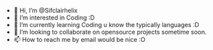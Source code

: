- 👋 Hi, I’m @Sifclairhelix
- 👀 I’m interested in Coding :D
- 🌱 I’m currently learning Coding u know the typically languages :D
- 💞️ I’m looking to collaborate on opensource projects sometime soon. 
- 📫 How to reach me by email would be nice :O

<!---
Sifclairhelix/Sifclairhelix is a ✨ special ✨ repository because its `README.md` (this file) appears on your GitHub profile.
You can click the Preview link to take a look at your changes.
--->
